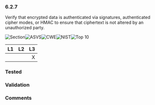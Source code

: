 ### 6.2.7 
Verify that encrypted data is authenticated via signatures, authenticated cipher modes, or HMAC to ensure that ciphertext is not altered by an unauthorized party.

![Section](https://img.shields.io/badge/V6-green.svg)![ASVS](https://img.shields.io/badge/ASVS-6.2.7-blue.svg)![CWE](https://img.shields.io/badge/CWE-326-red.svg)![NIST](https://img.shields.io/badge/NIST--important.svg)![Top 10](https://img.shields.io/badge/OWASP%20Top%20Ten%202007-A8-lightgray.svg)

| L1| L2| L3|
| --|:--:|-:|
|  |  | X |

### Tested

### Validation

### Comments

        